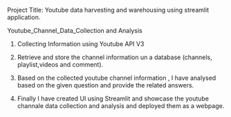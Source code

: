 Project Title: Youtube data harvesting and warehousing using streamlit application.

Youtube_Channel_Data_Collection and Analysis 

1. Collecting Information using Youtube API V3

2. Retrieve and store the channel information un a database (channels, playlist,videos and comment).

3. Based on the collected youtube channel information , I have analysed based on the given question and provide the related answers.

4. Finally I have created UI using Streamlit and showcase the youtube channale data collection and analysis and deployed them as a webpage.
